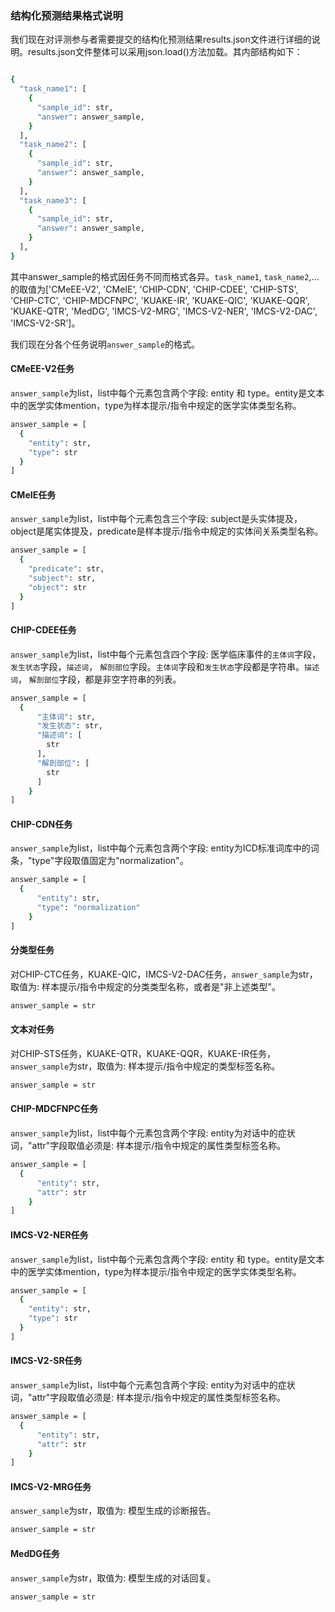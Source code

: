 

### 结构化预测结果格式说明

我们现在对评测参与者需要提交的结构化预测结果results.json文件进行详细的说明。results.json文件整体可以采用json.load()方法加载。其内部结构如下：
```bash

{
  "task_name1": [
    {
      "sample_id": str,
      "answer": answer_sample,
    }
  ],
  "task_name2": [
    {
      "sample_id": str,
      "answer": answer_sample,
    }
  ],
  "task_name3": [
    {
      "sample_id": str,
      "answer": answer_sample,
    }
  ],
}
```
其中answer_sample的格式因任务不同而格式各异。`task_name1`, `task_name2`,... 的取值为['CMeEE-V2', 'CMeIE', 'CHIP-CDN', 'CHIP-CDEE', 'CHIP-STS', 'CHIP-CTC', 'CHIP-MDCFNPC', 'KUAKE-IR', 'KUAKE-QIC', 'KUAKE-QQR', 'KUAKE-QTR', 'MedDG', 'IMCS-V2-MRG', 'IMCS-V2-NER', 'IMCS-V2-DAC', 'IMCS-V2-SR']。

我们现在分各个任务说明`answer_sample`的格式。

#### CMeEE-V2任务

`answer_sample`为list，list中每个元素包含两个字段: entity 和 type。entity是文本中的医学实体mention，type为样本提示/指令中规定的医学实体类型名称。

```bash
answer_sample = [
  {
    "entity": str,
    "type": str
  }
]
```

#### CMeIE任务

`answer_sample`为list，list中每个元素包含三个字段: subject是头实体提及，object是尾实体提及，predicate是样本提示/指令中规定的实体间关系类型名称。

```bash
answer_sample = [
  {
    "predicate": str,
    "subject": str,
    "object": str
  }
]
```


#### CHIP-CDEE任务

`answer_sample`为list，list中每个元素包含四个字段: 医学临床事件的`主体词`字段，`发生状态`字段，`描述词`， `解剖部位`字段。`主体词`字段和`发生状态`字段都是字符串。`描述词`， `解剖部位`字段，都是非空字符串的列表。

```bash
answer_sample = [
  {
      "主体词": str,
      "发生状态": str,
      "描述词": [
        str
      ],
      "解剖部位": [
        str
      ]
    }
]
```



#### CHIP-CDN任务

`answer_sample`为list，list中每个元素包含两个字段: entity为ICD标准词库中的词条，"type"字段取值固定为"normalization"。

```bash
answer_sample = [
  {
      "entity": str,
      "type": "normalization"
    }
]
```



#### 分类型任务

对CHIP-CTC任务，KUAKE-QIC，IMCS-V2-DAC任务，`answer_sample`为str，取值为: 样本提示/指令中规定的分类类型名称，或者是"非上述类型"。

```bash
answer_sample = str
```


#### 文本对任务

对CHIP-STS任务，KUAKE-QTR，KUAKE-QQR，KUAKE-IR任务， `answer_sample`为str，取值为: 样本提示/指令中规定的类型标签名称。

```bash
answer_sample = str
```

#### CHIP-MDCFNPC任务

`answer_sample`为list，list中每个元素包含两个字段: entity为对话中的症状词，"attr"字段取值必须是: 样本提示/指令中规定的属性类型标签名称。

```bash
answer_sample = [
  {
      "entity": str,
      "attr": str
    }
]
```


#### IMCS-V2-NER任务

`answer_sample`为list，list中每个元素包含两个字段: entity 和 type。entity是文本中的医学实体mention，type为样本提示/指令中规定的医学实体类型名称。

```bash
answer_sample = [
  {
    "entity": str,
    "type": str
  }
]
```


#### IMCS-V2-SR任务

`answer_sample`为list，list中每个元素包含两个字段: entity为对话中的症状词，"attr"字段取值必须是: 样本提示/指令中规定的属性类型标签名称。

```bash
answer_sample = [
  {
      "entity": str,
      "attr": str
    }
]
```


#### IMCS-V2-MRG任务

`answer_sample`为str，取值为: 模型生成的诊断报告。

```bash
answer_sample = str
```


#### MedDG任务

`answer_sample`为str，取值为: 模型生成的对话回复。

```bash
answer_sample = str
```
